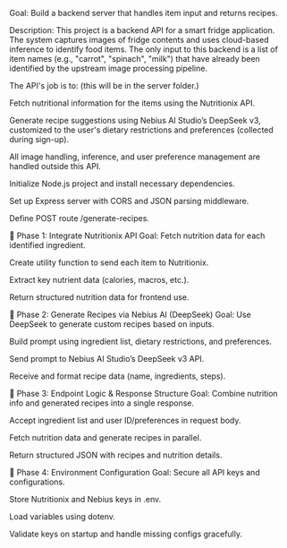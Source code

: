 Goal: Build a backend server that handles item input and returns recipes.

Description: This project is a backend API for a smart fridge application. The system captures images of fridge contents and uses cloud-based inference to identify food items. The only input to this backend is a list of item names (e.g., "carrot", "spinach", "milk") that have already been identified by the upstream image processing pipeline.

The API's job is to: (this will be in the server folder.)

Fetch nutritional information for the items using the Nutritionix API.

Generate recipe suggestions using Nebius AI Studio’s DeepSeek v3, customized to the user's dietary restrictions and preferences (collected during sign-up).

All image handling, inference, and user preference management are handled outside this API.

 Initialize Node.js project and install necessary dependencies.

 Set up Express server with CORS and JSON parsing middleware.

 Define POST route /generate-recipes.

🔹 Phase 1: Integrate Nutritionix API
Goal: Fetch nutrition data for each identified ingredient.

 Create utility function to send each item to Nutritionix.

 Extract key nutrient data (calories, macros, etc.).

 Return structured nutrition data for frontend use.

🔹 Phase 2: Generate Recipes via Nebius AI (DeepSeek)
Goal: Use DeepSeek to generate custom recipes based on inputs.

 Build prompt using ingredient list, dietary restrictions, and preferences.

 Send prompt to Nebius AI Studio’s DeepSeek v3 API.

 Receive and format recipe data (name, ingredients, steps).

🔹 Phase 3: Endpoint Logic & Response Structure
Goal: Combine nutrition info and generated recipes into a single response.

 Accept ingredient list and user ID/preferences in request body.

 Fetch nutrition data and generate recipes in parallel.

 Return structured JSON with recipes and nutrition details.

🔹 Phase 4: Environment Configuration
Goal: Secure all API keys and configurations.

 Store Nutritionix and Nebius keys in .env.

 Load variables using dotenv.

 Validate keys on startup and handle missing configs gracefully.